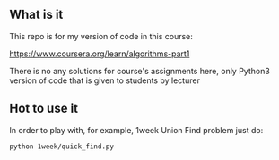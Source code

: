## What is it

This repo is for my version of code in this course:

https://www.coursera.org/learn/algorithms-part1

There is no any solutions for course's assignments here, only Python3 version of code
that is given to students by lecturer

## Hot to use it

In order to play with, for example, 1week Union Find problem just do:

`python 1week/quick_find.py`